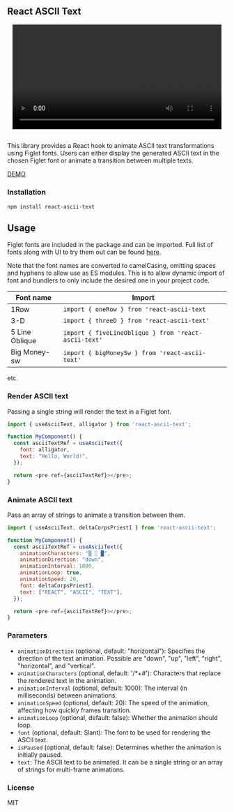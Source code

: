 ## React ASCII Text 

<div align="center">
  <video src='https://samuelweckstrom-github.s3.eu-central-1.amazonaws.com/react-ascii-text.mp4' width=480 loop autoplay></video>
</div>

##

This library provides a React hook to animate ASCII text transformations using Figlet fonts. Users can either display the generated ASCII text in the chosen Figlet font or animate a transition between multiple texts.

[DEMO]()

### Installation

```
npm install react-ascii-text
``````

## Usage

Figlet fonts are included in the package and can be imported. Full list of fonts along with UI to try them out can be found [here](https://patorjk.com/software/taag/#p=display&f=Graffiti&t=Type%20Something%20).

Note that the font names are converted to camelCasing, omitting spaces and hyphens to allow use as ES modules. This is to allow dynamic import of font and bundlers to only include the desired one in your project code.

| Font name| Import|
| ------------- | ------------- |
|1Row|`import { oneRow } from 'react-ascii-text`|
|3-D|`import { threeD } from 'react-ascii-text'`|
|5 Line Oblique|`import { fiveLineOblique } from 'react-ascii-text'`|
|Big Money-sw|`import { bigMoneySw } from 'react-ascii-text'`|
etc.

### Render ASCII text

Passing a single string will render the text in a Figlet font. 

```javascript
import { useAsciiText, alligator } from 'react-ascii-text';

function MyComponent() {
  const asciiTextRef = useAsciiText({
    font: alligator,
    text: "Hello, World!",
  });

  return <pre ref={asciiTextRef}></pre>;
}
``````


### Animate ASCII text

Pass an array of strings to animate a transition between them.

```javascript
import { useAsciiText, deltaCorpsPriest1 } from 'react-ascii-text';

function MyComponent() {
  const asciiTextRef = useAsciiText({
    animationCharacters: "▒ ░ █",
    animationDirection: "down",
    animationInterval: 1000,
    animationLoop: true,
    animationSpeed: 20,
    font: deltaCorpsPriest1,
    text: ["REACT", "ASCII", "TEXT"],
  });

  return <pre ref={asciiTextRef}></pre>;
}
``````

### Parameters

- `animationDirection` (optional, default: "horizontal"): Specifies the direction of the text animation. Possible are "down", "up", "left", "right", "horizontal", and "vertical".
- `animationCharacters` (optional, default: '/*+#'): Characters that replace the rendered text in the animation.
- `animationInterval` (optional, default: 1000): The interval (in milliseconds) between animations.
- `animationSpeed` (optional, default: 20): The speed of the animation, affecting how quickly frames transition.
- `animationLoop` (optional, default: false): Whether the animation should loop.
- `font` (optional, default: Slant): The font to be used for rendering the ASCII text.
- `isPaused` (optional, default: false): Determines whether the animation is initially paused.
- `text`: The ASCII text to be animated. It can be a single string or an array of strings for multi-frame animations.

### License

MIT
